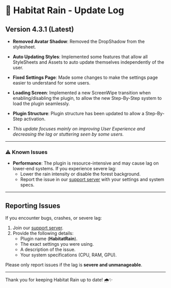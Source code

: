 # 🌟 Habitat Rain - Update Log

## Version 4.3.1 (Latest)

- **Removed Avatar Shadow**: Removed the DropShadow from the stylesheet. 
- **Auto Updating Styles**: Implemented some features that allow all StyleSheets and Assets to auto update themselves independently of the user.
- **Fixed Settings Page**: Made some changes to make the settings page easier to understand for some users.
- **Loading Screen**: Implemented a new ScreenWipe transition when enabling/disabling the plugin, to allow the new Step-By-Step system to load the plugin seamlessly.
- **Plugin Structure**: Plugin structure has been updated to allow a Step-By-Step activation.

- *This update focuses mainly on improving User Experience and decreasing the lag or stuttering seen by some users.*

---

### ⚠️ Known Issues
- **Performance**: The plugin is resource-intensive and may cause lag on lower-end systems. If you experience severe lag:
  - Lower the rain intensity or disable the forest background.
  - Report the issue in our [support server](https://discord.gg/5k6K3Vuf8y) with your settings and system specs.

---

## Reporting Issues

If you encounter bugs, crashes, or severe lag:
1. Join our [support server](https://discord.gg/5k6K3Vuf8y).
2. Provide the following details:
   - Plugin name (**HabitatRain**).
   - The exact settings you were using.
   - A description of the issue.
   - Your system specifications (CPU, RAM, GPU).

Please only report issues if the lag is **severe and unmanageable**.

---

Thank you for keeping Habitat Rain up to date! 🌧️✨